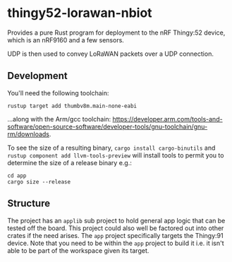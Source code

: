 thingy52-lorawan-nbiot
===

Provides a pure Rust program for deployment to the nRF Thingy:52 device, which is an nRF9160
and a few sensors.

UDP is then used to convey LoRaWAN packets over a UDP connection.

Development
---

You'll need the following toolchain:

```
rustup target add thumbv8m.main-none-eabi
```

...along with the Arm/gcc toolchain: https://developer.arm.com/tools-and-software/open-source-software/developer-tools/gnu-toolchain/gnu-rm/downloads.

To see the size of a resulting binary,
`cargo install cargo-binutils` and `rustup component add llvm-tools-preview` will install tools to permit you to determine the size of a release binary e.g.:

```
cd app
cargo size --release
```

Structure
---

The project has an `applib` sub project to hold general app logic that can be tested off the board.
This project could also well be factored out into other crates if the need arises. The `app` project
specifically targets the Thingy:91 device. Note that you need to be within the `app` project
to build it i.e. it isn't able to be part of the workspace given its target.